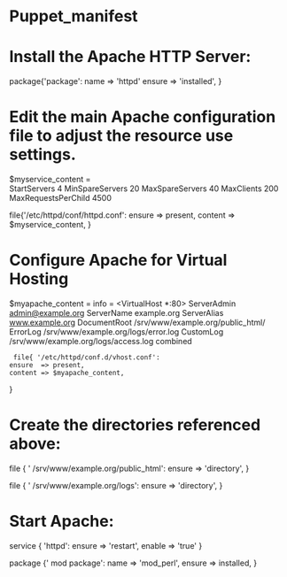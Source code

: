 # Puppet_manifest
# Install the Apache HTTP Server:
 package{'package':
   name   =>  'httpd'
   ensure => 'installed',
  }
  
  # Edit the main Apache configuration file to adjust the resource use settings.
  
  $myservice_content =  
            StartServers        4
            MinSpareServers     20
            MaxSpareServers     40
            MaxClients          200
            MaxRequestsPerChild 4500
        </IfModule>
		
  file{'/etc/httpd/conf/httpd.conf':
    ensure  => present,
    content => $myservice_content,
  }
 
 
 # Configure Apache for Virtual Hosting
 
  $myapache_content = info = <VirtualHost *:80>
             ServerAdmin admin@example.org
             ServerName example.org
             ServerAlias www.example.org
             DocumentRoot /srv/www/example.org/public_html/
             ErrorLog /srv/www/example.org/logs/error.log
             CustomLog /srv/www/example.org/logs/access.log combined
        </VirtualHost>
		
	 file{ '/etc/httpd/conf.d/vhost.conf':
    ensure  => present,
    content => $myapache_content,
  }	
  
  
  # Create the directories referenced above:
  
  file { ' /srv/www/example.org/public_html':
    ensure => 'directory',
  }
  
  file { ' /srv/www/example.org/logs':
    ensure => 'directory',
  }
  
  # Start Apache:
  
  service { 'httpd':
     ensure => 'restart',
	 enable => 'true'
  }
  
  package {' mod package':
  name     => 'mod_perl',
  ensure => installed,
}
